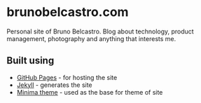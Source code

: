 # brunobelcastro.com

Personal site of Bruno Belcastro.
Blog about technology, product management, photography and anything that interests me.

## Built using

- [GitHub Pages](https://pages.github.com/) - for hosting the site
- [Jekyll](https://jekyllrb.com/) - generates the site
- [Minima theme](https://github.com/jekyll/minima) - used as the base for theme of site
